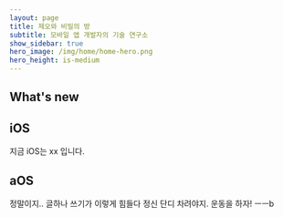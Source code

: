 ```yaml
---
layout: page
title: 제오와 비밀의 방
subtitle: 모바일 앱 개발자의 기술 연구소
show_sidebar: true
hero_image: /img/home/home-hero.png
hero_height: is-medium
---
```


## What's new

## iOS

지금 iOS는 xx 입니다.

## aOS

정말이지.. 글하나 쓰기가 이렇게 힘들다
정신 단디 차려야지. 운동을 하자! ㅡㅡb